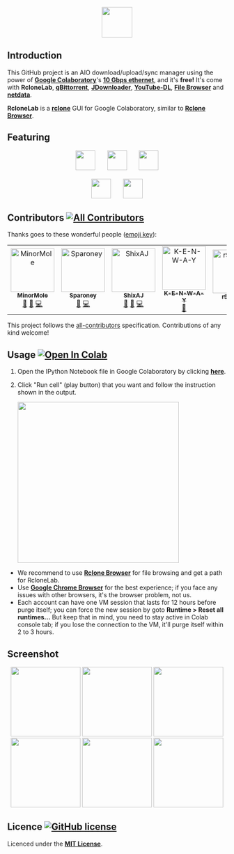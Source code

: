 <p align="center">
  <img height="70" src="https://szyha.github.io/RcloneLabArchive/img/title_rclonelab.png">
</p>

## Introduction

This GitHub project is an AIO download/upload/sync manager using the power of [**Google Colaboratory**](https://colab.research.google.com)'s [**10 Gbps ethernet**](https://github.com/szyha/RcloneLabArchive/tree/master/VM's%20specification), and it's **free!** It's come with **RcloneLab**, [**qBittorrent**](https://www.qbittorrent.org), [**JDownloader**](http://jdownloader.org/), [**YouTube-DL**](https://youtube-dl.org/), [**File Browser**](https://filebrowser.xyz/) and [**netdata**](https://www.netdata.cloud/).

**RcloneLab** is a [**rclone**](https://rclone.org/) GUI for Google Colaboratory, similar to [**Rclone Browser**](https://github.com/MinorMole/RcloneBrowser-Portable).

## Featuring

<p align="center">
  <img height="45" src="https://szyha.github.io/RcloneLabArchive/img/title_qbittorrent.png">&nbsp;&nbsp;&nbsp;&nbsp;&nbsp;&nbsp;
  <img height="45" src="https://szyha.github.io/RcloneLabArchive/img/title_jdownloader.png">&nbsp;&nbsp;&nbsp;&nbsp;&nbsp;&nbsp;
  <img height="45" src="https://szyha.github.io/RcloneLabArchive/img/title_youtube-dl.png"><br><br>
  <img height="45" src="https://szyha.github.io/RcloneLabArchive/img/title_file_browser.png">&nbsp;&nbsp;&nbsp;&nbsp;&nbsp;&nbsp;
  <img height="45" src="https://szyha.github.io/RcloneLabArchive/img/title_netdata.png">
</p>

## Contributors [![All Contributors](https://img.shields.io/badge/all_contributors-7-orange.svg?style=flat-square)](#contributors)

Thanks goes to these wonderful people ([emoji key](https://allcontributors.org/docs/en/emoji-key)):

<!-- ALL-CONTRIBUTORS-LIST:START - Do not remove or modify this section -->
<!-- prettier-ignore -->
<table>
  <tr>
    <td align="center"><a href="https://github.com/MinorMole"><img src="https://avatars1.githubusercontent.com/u/11065194?v=4" width="100px;" alt="MinorMole"/><br /><sub><b>MinorMole</b></sub></a><br /><a href="#projectManagement-MinorMole" title="Project Management">📆</a> <a href="#maintenance-MinorMole" title="Maintenance">🚧</a> <a href="https://github.com/MinorMole/RcloneLab/commits?author=MinorMole" title="Code">💻</a></td>
    <td align="center"><a href="https://github.com/Sparoney"><img src="https://avatars1.githubusercontent.com/u/38852913?v=4" width="100px;" alt="Sparoney"/><br /><sub><b>Sparoney</b></sub></a><br /><a href="#ideas-Sparoney" title="Ideas, Planning, & Feedback">🤔</a> <a href="https://github.com/MinorMole/RcloneLab/commits?author=Sparoney" title="Code">💻</a></td>
    <td align="center"><a href="https://github.com/ShixAJ"><img src="https://avatars1.githubusercontent.com/u/37572790?v=4" width="100px;" alt="ShixAJ"/><br /><sub><b>ShixAJ</b></sub></a><br /><a href="#ideas-ShixAJ" title="Ideas, Planning, & Feedback">🤔</a> <a href="https://github.com/MinorMole/RcloneLab/issues?q=author%3AShixAJ" title="Bug reports">🐛</a> <a href="https://github.com/MinorMole/RcloneLab/commits?author=ShixAJ" title="Code">💻</a></td>
    <td align="center"><a href="https://github.com/K-E-N-W-A-Y"><img src="https://avatars1.githubusercontent.com/u/25846872?v=4" width="100px;" alt="K-E-N-W-A-Y"/><br /><sub><b>K-E-N-W-A-Y</b></sub></a><br /><a href="https://github.com/MinorMole/RcloneLab/issues?q=author%3AK-E-N-W-A-Y" title="Bug reports">🐛</a></td>
    <td align="center"><a href="https://github.com/r9isgod8"><img src="https://avatars1.githubusercontent.com/u/9054411?v=4" width="100px;" alt="r9isgod8"/><br /><sub><b>r9isgod8</b></sub></a><br /><a href="#ideas-r9isgod8" title="Ideas, Planning, & Feedback">🤔</a></td>
    <td align="center"><a href="https://github.com/Xazmah"><img src="https://avatars2.githubusercontent.com/u/40501994?v=4" width="100px;" alt="Xazmah"/><br /><sub><b>Xazmah</b></sub></a><br /><a href="#userTesting-Xazmah" title="User Testing">📓</a></td>
    <td align="center"><a href="https://github.com/gamesmews"><img src="https://avatars0.githubusercontent.com/u/8480926?v=4" width="100px;" alt="Wolverlone"/><br /><sub><b>Wolverlone</b></sub></a><br /><a href="https://github.com/MinorMole/RcloneLab/issues?q=author%3Agamesmews" title="Bug reports">🐛</a> <a href="https://github.com/MinorMole/RcloneLab/commits?author=gamesmews" title="Code">💻</a></td>
  </tr>
</table>

<!-- ALL-CONTRIBUTORS-LIST:END -->

This project follows the [all-contributors](https://github.com/all-contributors/all-contributors) specification. Contributions of any kind welcome!

## Usage [![Open In Colab](https://colab.research.google.com/assets/colab-badge.svg)](https://colab.research.google.com/github/szyha/RcloneLabArchive/blob/master/RcloneLab.ipynb)

1. Open the IPython Notebook file in Google Colaboratory by clicking [**here**](https://colab.research.google.com/github/szyha/RcloneLabArchive/blob/master/RcloneLab.ipynb).

2. Click "Run cell" (play button) that you want and follow the instruction shown in the output.

    <img width="370" src="https://szyha.github.io/RcloneLabArchive/docs/01.png">

- We recommend to use [**Rclone Browser**](https://github.com/MinorMole/RcloneBrowser-Portable) for file browsing and get a path for RcloneLab.
- Use [**Google Chrome Browser**](https://www.google.com/chrome/) for the best experience; if you face any issues with other browsers, it's the browser problem, not us.
- Each account can have one VM session that lasts for 12 hours before purge itself; you can force the new session by goto **Runtime > Reset all runtimes...** But keep that in mind, you need to stay active in Colab console tab; if you lose the connection to the VM, it'll purge itself within 2 to 3 hours.

## Screenshot

<p align="center">
  <img height="160" src="https://szyha.github.io/RcloneLabArchive/docs/screenshot/rclonelab.png">
  <img height="160" src="https://szyha.github.io/RcloneLabArchive/docs/screenshot/qbittorrent.png">
  <img height="160" src="https://szyha.github.io/RcloneLabArchive/docs/screenshot/jdownloader.png"><br>
  <img height="160" src="https://szyha.github.io/RcloneLabArchive/docs/screenshot/youtube-dl.png">
  <img height="160" src="https://szyha.github.io/RcloneLabArchive/docs/screenshot/file_browser.png">
  <img height="160" src="https://szyha.github.io/RcloneLabArchive/docs/screenshot/netdata.png">
</p>

## Licence [![GitHub license](https://img.shields.io/github/license/szyha/RcloneLabArchive.svg)](https://github.com/szyha/RcloneLabArchive/blob/master/LICENSE)

Licenced under the [**MIT License**](https://github.com/szyha/RcloneLabArchive/blob/master/LICENSE).
